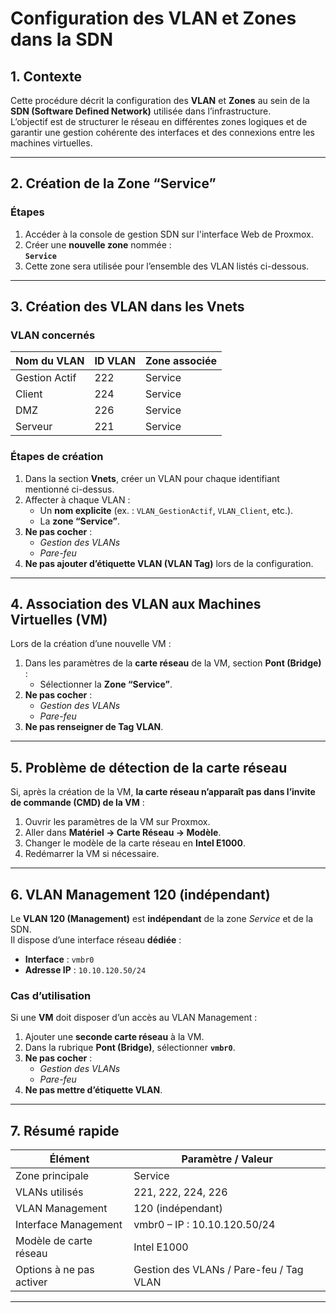 # Configuration des VLAN et Zones dans la SDN

## 1. Contexte
Cette procédure décrit la configuration des **VLAN** et **Zones** au sein de la **SDN (Software Defined Network)** utilisée dans l’infrastructure.  
L’objectif est de structurer le réseau en différentes zones logiques et de garantir une gestion cohérente des interfaces et des connexions entre les machines virtuelles.

---

## 2. Création de la Zone “Service”

### Étapes
1. Accéder à la console de gestion SDN sur l'interface Web de Proxmox.
2. Créer une **nouvelle zone** nommée :  
   **`Service`**  
3. Cette zone sera utilisée pour l’ensemble des VLAN listés ci-dessous.

---

## 3. Création des VLAN dans les Vnets

### VLAN concernés
| Nom du VLAN     | ID VLAN | Zone associée |
|-----------------|----------|---------------|
| Gestion Actif   | 222      | Service       |
| Client          | 224      | Service       |
| DMZ             | 226      | Service       |
| Serveur         | 221      | Service       |

### Étapes de création
1. Dans la section **Vnets**, créer un VLAN pour chaque identifiant mentionné ci-dessus.  
2. Affecter à chaque VLAN :
   - Un **nom explicite** (ex. : `VLAN_GestionActif`, `VLAN_Client`, etc.).  
   - La **zone “Service”**.  
3. **Ne pas cocher** :
   - *Gestion des VLANs*  
   - *Pare-feu*  
4. **Ne pas ajouter d’étiquette VLAN (VLAN Tag)** lors de la configuration.

---

## 4. Association des VLAN aux Machines Virtuelles (VM)

Lors de la création d’une nouvelle VM :

1. Dans les paramètres de la **carte réseau** de la VM, section **Pont (Bridge)** :
    - Sélectionner la **Zone “Service”**.  
2. **Ne pas cocher** :
    - *Gestion des VLANs*  
    - *Pare-feu*   
3. **Ne pas renseigner de Tag VLAN**.  

---

## 5. Problème de détection de la carte réseau

Si, après la création de la VM, **la carte réseau n’apparaît pas dans l’invite de commande (CMD) de la VM** :

1. Ouvrir les paramètres de la VM sur Proxmox.  
2. Aller dans **Matériel → Carte Réseau → Modèle**.  
3. Changer le modèle de la carte réseau en **Intel E1000**.  
4. Redémarrer la VM si nécessaire.  

---

## 6. VLAN Management 120 (indépendant)

Le **VLAN 120 (Management)** est **indépendant** de la zone *Service* et de la SDN.  
Il dispose d’une interface réseau **dédiée** :  
- **Interface** : `vmbr0`  
- **Adresse IP** : `10.10.120.50/24`  

### Cas d’utilisation
Si une **VM** doit disposer d’un accès au VLAN Management :

1. Ajouter une **seconde carte réseau** à la VM.  
2. Dans la rubrique **Pont (Bridge)**, sélectionner **`vmbr0`**.  
3. **Ne pas cocher** :
    - *Gestion des VLANs*  
    - *Pare-feu*  
4. **Ne pas mettre d’étiquette VLAN**.  

---

## 7. Résumé rapide

| Élément                  | Paramètre / Valeur                     |
|--------------------------|----------------------------------------|
| Zone principale          | Service                                |
| VLANs utilisés           | 221, 222, 224, 226                     |
| VLAN Management          | 120 (indépendant)                      |
| Interface Management     | vmbr0 – IP : 10.10.120.50/24           |
| Modèle de carte réseau   | Intel E1000                            |
| Options à ne pas activer | Gestion des VLANs / Pare-feu / Tag VLAN |

---
